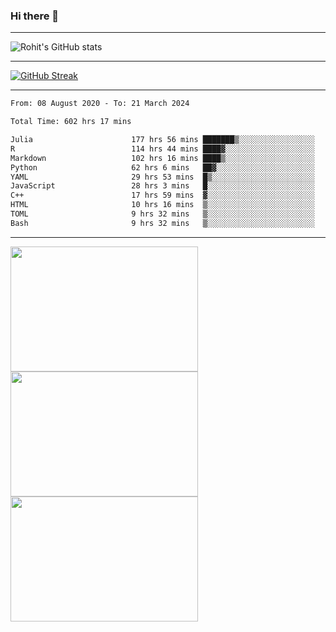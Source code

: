 ### Hi there 👋

<hr/>

![Rohit's GitHub stats](https://github-readme-stats.vercel.app/api?username=RohitRathore1&show_icons=true&theme=transparent)

<hr/>

[![GitHub Streak](http://github-readme-streak-stats.herokuapp.com?user=RohitRathore1&theme=dark&mode=weekly)](https://git.io/streak-stats)

<hr/>

<!--START_SECTION:waka-->

```txt
From: 08 August 2020 - To: 21 March 2024

Total Time: 602 hrs 17 mins

Julia                      177 hrs 56 mins ███████▒░░░░░░░░░░░░░░░░░   29.54 %
R                          114 hrs 44 mins ████▓░░░░░░░░░░░░░░░░░░░░   19.05 %
Markdown                   102 hrs 16 mins ████▒░░░░░░░░░░░░░░░░░░░░   16.98 %
Python                     62 hrs 6 mins   ██▓░░░░░░░░░░░░░░░░░░░░░░   10.31 %
YAML                       29 hrs 53 mins  █▒░░░░░░░░░░░░░░░░░░░░░░░   04.96 %
JavaScript                 28 hrs 3 mins   █░░░░░░░░░░░░░░░░░░░░░░░░   04.66 %
C++                        17 hrs 59 mins  ▓░░░░░░░░░░░░░░░░░░░░░░░░   02.99 %
HTML                       10 hrs 16 mins  ▒░░░░░░░░░░░░░░░░░░░░░░░░   01.71 %
TOML                       9 hrs 32 mins   ▒░░░░░░░░░░░░░░░░░░░░░░░░   01.58 %
Bash                       9 hrs 32 mins   ▒░░░░░░░░░░░░░░░░░░░░░░░░   01.58 %
```

<!--END_SECTION:waka-->

<hr/>

<p>
  <img src="https://wakatime.com/share/@TeAmp0is0N/0205e68a-e5ed-48bf-b870-3c94c1fa77d3.svg" width="300" height="200">
  <img src="https://wakatime.com/share/@TeAmp0is0N/3935ee43-08a3-493e-8b95-60c1f9204b15.svg" width="300" height="200">
  <img src="https://wakatime.com/share/@TeAmp0is0N/8717aacc-7340-44e0-abb1-987dc9823fcd.svg" width="300" height="200">
</p>




